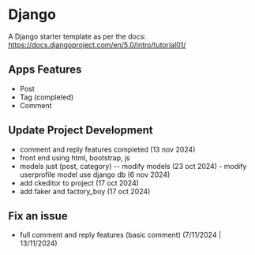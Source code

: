 # Django

A Django starter template as per the docs: https://docs.djangoproject.com/en/5.0/intro/tutorial01/

## Apps Features
- Post
- Tag (completed)
- Comment

## Update Project Development
- comment and reply features completed (13 nov 2024)
- front end using html, bootstrap, js
- models just (post, category)
-- modify models (23 oct 2024) - modify userprofile model use django db (6 nov 2024)
- add ckeditor to project (17 oct 2024)
- add faker and factory_boy (17 oct 2024)

## Fix an issue
- full comment and reply features (basic comment) (7/11/2024 | 13/11/2024)